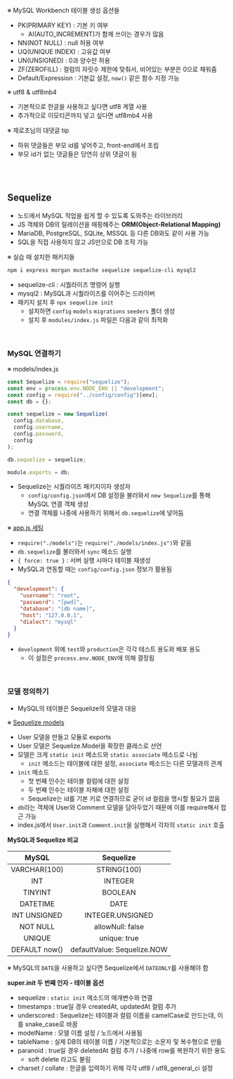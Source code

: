 ※ MySQL Workbench 테이블 생성 옵션들

- PK(PRIMARY KEY) : 기본 키 여부
  - AI(AUTO_INCREMENT)가 함께 쓰이는 경우가 많음
- NN(NOT NULL) : null 허용 여부
- UQ(UNIQUE INDEX) : 고유값 여부
- UN(UNSIGNED) : 0과 양수만 허용
- ZF(ZEROFILL) : 컬럼의 자릿수 제한에 맞춰서, 비어있는 부분은 0으로 채워줌
- Default/Expression : 기본값 설정, `now()` 같은 함수 지정 가능

※ utf8 & utf8mb4

- 기본적으로 한글을 사용하고 싶다면 utf8 계열 사용
- 추가적으로 이모티콘까지 넣고 싶다면 utf8mb4 사용

※ 제로초님의 대댓글 tip

- 하위 댓글들은 부모 id를 넣어주고, front-end에서 조립
- 부모 id가 없는 댓글들은 당연히 상위 댓글이 됨

<br>
<br>

## Sequelize

- 노드에서 MySQL 작업을 쉽게 할 수 있도록 도와주는 라이브러리
- JS 객체와 DB의 릴레이션을 매핑해주는 **ORM(Object-Relational Mapping)**
- MariaDB, PostgreSQL, SQLite, MSSQL 등 다른 DB와도 같이 사용 가능
- SQL을 직접 사용하지 않고 JS만으로 DB 조작 가능

※ 실습 때 설치한 패키지들

```bash
npm i express morgan mustache sequelize sequelize-cli mysql2
```

- sequelize-cli : 시퀄라이즈 명령어 실행
- mysql2 : MySQL과 시퀄라이즈를 이어주는 드라이버
- 패키지 설치 후 `npx sequelize init`
  - 설치하면 `config` `models` `migrations` `seeders` 폴더 생성
  - 설치 후 `modules/index.js` 파일은 다음과 같이 최적화

<br>

### MySQL 연결하기

※ models/index.js

```js
const Sequelize = require("sequelize");
const env = process.env.NODE_ENV || "development";
const config = require("../config/config")[env];
const db = {};

const sequelize = new Sequelize(
  config.database,
  config.username,
  config.password,
  config
);

db.sequelize = sequelize;

module.exports = db;
```

- Sequelize는 시퀄라이즈 패키지이자 생성자
  - `config/config.json`에서 DB 설정을 불러와서 `new Sequelize`를 통해 MySQL 연결 객체 생성
  - 연결 객체를 나중에 사용하기 위해서 `db.sequelize`에 넣어둠

※ [app.js 세팅](https://github.com/nmin11/Node.js-masterbook/blob/main/mysql/app.js)

- `require("./models")`는 `require("./models/index.js")`와 같음
- `db.sequelize`를 불러와서 `sync` 메소드 실행
- `{ force: true }` : 서버 실행 시마다 테이블 재생성
- MySQL과 연동할 때는 `config/config.json` 정보가 활용됨

```json
{
  "development": {
    "username": "root",
    "password": "[pwd]",
    "database": "[db name]",
    "host": "127.0.0.1",
    "dialect": "mysql"
  }
}
```

- `development` 외에 `test`와 `production`은 각각 테스트 용도와 배포 용도
  - 이 설정은 `process.env.NODE_ENV`에 의해 결정됨

<br>

### 모델 정의하기

- MySQL의 테이블은 Sequelize의 모델과 대응

※ [Sequelize models](https://github.com/nmin11/Node.js-masterbook/blob/main/mysql/models)

- User 모델을 만들고 모듈로 exports
- User 모델은 Sequelize.Model을 확장한 클래스로 선언
- 모델은 크게 `static init` 메소드와 `static associate` 메소드로 나뉨
  - `init` 메소드는 테이블에 대한 설정, `associate` 메소드는 다른 모델과의 관계
- `init` 메소드
  - 첫 번째 인수는 테이블 컬럼에 대한 설정
  - 두 번째 인수는 테이블 자체에 대한 설정
  - Sequelize는 id를 기본 키로 연결하므로 굳이 id 컬럼을 명시할 필요가 없음
- `db`라는 객체에 User와 Comment 모델을 담아두었기 때문에 이를 require해서 접근 가능
- index.js에서 `User.init`과 `Comment.init`을 실행해서 각자의 `static init` 호출

**MySQL과 Sequelize 비교**

|     MySQL     |          Sequelize          |
| :-----------: | :-------------------------: |
| VARCHAR(100)  |         STRING(100)         |
|      INT      |           INTEGER           |
|    TINYINT    |           BOOLEAN           |
|   DATETIME    |            DATE             |
| INT UNSIGNED  |      INTEGER.UNSIGNED       |
|   NOT NULL    |      allowNull: false       |
|    UNIQUE     |        unique: true         |
| DEFAULT now() | defaultValue: Sequelize.NOW |

※ MySQL의 `DATE`을 사용하고 싶다면 Sequelize에서 `DATEONLY`를 사용해야 함

**super.init 두 번째 인자 - 테이블 옵션**

- sequelize : `static init` 메소드의 매개변수와 연결
- timestamps : true일 경우 createdAt, updatedAt 컬럼 추가
- underscored : Sequelize는 테이블과 컬럼 이름을 camelCase로 만드는데, 이를 snake_case로 바꿈
- modelName : 모델 이름 설정 / 노드에서 사용됨
- tableName : 실제 DB의 테이블 이름 / 기본적으로는 소문자 및 복수형으로 만듦
- paranoid : true일 경우 deletedAt 컬럼 추가 / 나중에 row를 복원하기 위한 용도
  - soft delete 라고도 불림
- charset / collate : 한글을 입력하기 위해 각각 utf8 / utf8_general_ci 설정
